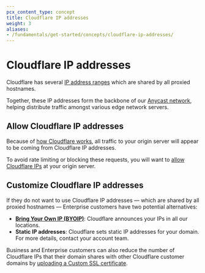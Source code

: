 ```yaml
---
pcx_content_type: concept
title: Cloudflare IP addresses
weight: 3
aliases:
- /fundamentals/get-started/concepts/cloudflare-ip-addresses/
---
```


# Cloudflare IP addresses

Cloudflare has several [IP address ranges](https://www.cloudflare.com/ips/) which are shared by all proxied hostnames.

Together, these IP addresses form the backbone of our [Anycast network](https://www.cloudflare.com/learning/cdn/glossary/anycast-network/), helping distribute traffic amongst various edge network servers.

## Allow Cloudflare IP addresses

Because of [how Cloudflare works](/fundamentals/get-started/concepts/how-cloudflare-works/), all traffic to your origin server will appear to be coming from Cloudflare IP addresses.

To avoid rate limiting or blocking these requests, you will want to [allow Cloudflare IPs](/fundamentals/get-started/setup/allow-cloudflare-ip-addresses/) at your origin server.

## Customize Cloudflare IP addresses

If they do not want to use Cloudflare IP addresses — which are shared by all proxied hostnames — Enterprise customers have two potential alternatives:

- [**Bring Your Own IP (BYOIP)**](/byoip/): Cloudflare announces your IPs in all our locations.
- **Static IP addresses**: Cloudflare sets static IP addresses for your domain. For more details, contact your account team.

Business and Enterprise customers can also reduce the number of Cloudflare IPs that their domain shares with other Cloudflare customer domains by [uploading a Custom SSL certificate](/ssl/edge-certificates/custom-certificates/).